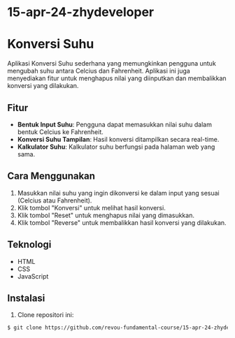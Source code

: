 # 15-apr-24-zhydeveloper

# Konversi Suhu

Aplikasi Konversi Suhu sederhana yang memungkinkan pengguna untuk mengubah suhu antara Celcius dan Fahrenheit. Aplikasi ini juga menyediakan fitur untuk menghapus nilai yang diinputkan dan membalikkan konversi yang dilakukan.

## Fitur

- **Bentuk Input Suhu**: Pengguna dapat memasukkan nilai suhu dalam bentuk Celcius ke Fahrenheit.
- **Konversi Suhu Tampilan**: Hasil konversi ditampilkan secara real-time.
- **Kalkulator Suhu**: Kalkulator suhu berfungsi pada halaman web yang sama.

## Cara Menggunakan

1. Masukkan nilai suhu yang ingin dikonversi ke dalam input yang sesuai (Celcius atau Fahrenheit).
2. Klik tombol "Konversi" untuk melihat hasil konversi.
3. Klik tombol "Reset" untuk menghapus nilai yang dimasukkan.
4. Klik tombol "Reverse" untuk membalikkan hasil konversi yang dilakukan.

## Teknologi

- HTML
- CSS
- JavaScript

## Instalasi

1. Clone repositori ini:

```bash
$ git clone https://github.com/revou-fundamental-course/15-apr-24-zhydeveloper.git

```
